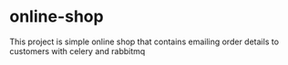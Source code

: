 # online-shop

This project is simple online shop
that contains emailing order details to customers with celery and rabbitmq
